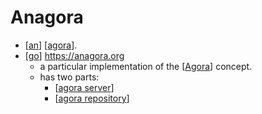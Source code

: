 # Anagora

- [[an]] [[agora]].
- [[go]] https://anagora.org 
  - a particular implementation of the [[Agora]] concept.
  - has two parts:
    - [[agora server]]
    - [[agora repository]]

[//begin]: # "Autogenerated link references for markdown compatibility"
[an]: an "An"
[Agora]: agora "Agora"
[go]: go "Go"
[agora server]: agora-server "Agora Server"
[agora repository]: agora-repository "Agora Repository"
[//end]: # "Autogenerated link references"